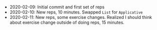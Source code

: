 - 2020-02-09: Initial commit and first set of reps
- 2020-02-10: New reps, 10 minutes. Swapped `List` for `Applicative`
- 2020-02-11: New reps, some exercise changes. Realized I should think about
              exercise change outside of doing reps, 15 minutes.


